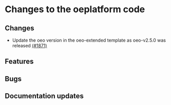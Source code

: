 # Changes to the oeplatform code

## Changes

- Update the oeo version in the oeo-extended template as oeo-v2.5.0 was released [(#1871)](https://github.com/OpenEnergyPlatform/oeplatform/pull/1871)

## Features

## Bugs

## Documentation updates
